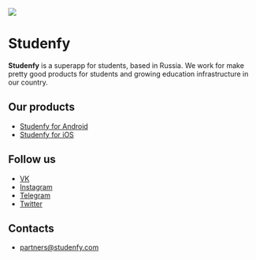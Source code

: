 <img src="https://sun9-36.userapi.com/uDPtsIZ8RklsCjoy_Mg12ECblLzUO_cVJzPpxA/pnGgmCgTjNg.jpg"></img>

# Studenfy
**Studenfy** is a superapp for students, based in Russia. We work for make pretty good products for students and growing education infrastructure in our country.

## Our products
* [Studenfy for Android](https://play.google.com/store/apps/details?id=com.studenfy.app)
* [Studenfy for iOS](https://apps.apple.com/us/app/studenfy/id1574693820)

## Follow us
* [VK](https://vk.com/studenfy)
* [Instagram](https://instagram.com/studenfy)
* [Telegram](https://t.me/studenfy)
* [Twitter](https://twitter.com/studenfy)

## Contacts
* [partners@studenfy.com](mailto:partners@studenfy.com)
